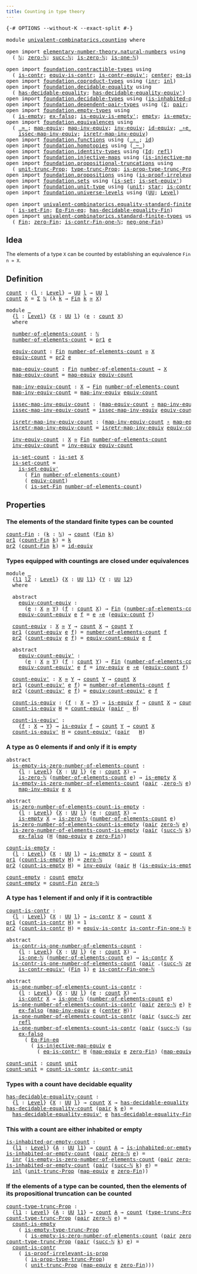 ```yaml
---
title: Counting in type theory
---
```


<pre class="Agda"><a id="49" class="Symbol">{-#</a> <a id="53" class="Keyword">OPTIONS</a> <a id="61" class="Pragma">--without-K</a> <a id="73" class="Pragma">--exact-split</a> <a id="87" class="Symbol">#-}</a>

<a id="92" class="Keyword">module</a> <a id="99" href="univalent-combinatorics.counting.html" class="Module">univalent-combinatorics.counting</a> <a id="132" class="Keyword">where</a>

<a id="139" class="Keyword">open</a> <a id="144" class="Keyword">import</a> <a id="151" href="elementary-number-theory.natural-numbers.html" class="Module">elementary-number-theory.natural-numbers</a> <a id="192" class="Keyword">using</a>
  <a id="200" class="Symbol">(</a> <a id="202" href="elementary-number-theory.natural-numbers.html#1458" class="Datatype">ℕ</a><a id="203" class="Symbol">;</a> <a id="205" href="elementary-number-theory.natural-numbers.html#1479" class="InductiveConstructor">zero-ℕ</a><a id="211" class="Symbol">;</a> <a id="213" href="elementary-number-theory.natural-numbers.html#1492" class="InductiveConstructor">succ-ℕ</a><a id="219" class="Symbol">;</a> <a id="221" href="elementary-number-theory.natural-numbers.html#1756" class="Function">is-zero-ℕ</a><a id="230" class="Symbol">;</a> <a id="232" href="elementary-number-theory.natural-numbers.html#2001" class="Function">is-one-ℕ</a><a id="240" class="Symbol">)</a>

<a id="243" class="Keyword">open</a> <a id="248" class="Keyword">import</a> <a id="255" href="foundation.contractible-types.html" class="Module">foundation.contractible-types</a> <a id="285" class="Keyword">using</a>
  <a id="293" class="Symbol">(</a> <a id="295" href="foundation-core.contractible-types.html#1006" class="Function">is-contr</a><a id="303" class="Symbol">;</a> <a id="305" href="foundation-core.contractible-types.html#4311" class="Function">equiv-is-contr</a><a id="319" class="Symbol">;</a> <a id="321" href="foundation-core.contractible-types.html#3813" class="Function">is-contr-equiv&#39;</a><a id="336" class="Symbol">;</a> <a id="338" href="foundation-core.contractible-types.html#1098" class="Function">center</a><a id="344" class="Symbol">;</a> <a id="346" href="foundation-core.contractible-types.html#1187" class="Function">eq-is-contr&#39;</a><a id="358" class="Symbol">)</a>
<a id="360" class="Keyword">open</a> <a id="365" class="Keyword">import</a> <a id="372" href="foundation.coproduct-types.html" class="Module">foundation.coproduct-types</a> <a id="399" class="Keyword">using</a> <a id="405" class="Symbol">(</a><a id="406" href="foundation.coproduct-types.html#1276" class="InductiveConstructor">inr</a><a id="409" class="Symbol">;</a> <a id="411" href="foundation.coproduct-types.html#1253" class="InductiveConstructor">inl</a><a id="414" class="Symbol">)</a>
<a id="416" class="Keyword">open</a> <a id="421" class="Keyword">import</a> <a id="428" href="foundation.decidable-equality.html" class="Module">foundation.decidable-equality</a> <a id="458" class="Keyword">using</a>
  <a id="466" class="Symbol">(</a> <a id="468" href="foundation.decidable-equality.html#1799" class="Function">has-decidable-equality</a><a id="490" class="Symbol">;</a> <a id="492" href="foundation.decidable-equality.html#4824" class="Function">has-decidable-equality-equiv&#39;</a><a id="521" class="Symbol">)</a>
<a id="523" class="Keyword">open</a> <a id="528" class="Keyword">import</a> <a id="535" href="foundation.decidable-types.html" class="Module">foundation.decidable-types</a> <a id="562" class="Keyword">using</a> <a id="568" class="Symbol">(</a><a id="569" href="foundation.decidable-types.html#2200" class="Function">is-inhabited-or-empty</a><a id="590" class="Symbol">)</a>
<a id="592" class="Keyword">open</a> <a id="597" class="Keyword">import</a> <a id="604" href="foundation.dependent-pair-types.html" class="Module">foundation.dependent-pair-types</a> <a id="636" class="Keyword">using</a> <a id="642" class="Symbol">(</a><a id="643" href="foundation-core.dependent-pair-types.html#515" class="Record">Σ</a><a id="644" class="Symbol">;</a> <a id="646" href="foundation-core.dependent-pair-types.html#588" class="InductiveConstructor">pair</a><a id="650" class="Symbol">;</a> <a id="652" href="foundation-core.dependent-pair-types.html#605" class="Field">pr1</a><a id="655" class="Symbol">;</a> <a id="657" href="foundation-core.dependent-pair-types.html#617" class="Field">pr2</a><a id="660" class="Symbol">)</a>
<a id="662" class="Keyword">open</a> <a id="667" class="Keyword">import</a> <a id="674" href="foundation.empty-types.html" class="Module">foundation.empty-types</a> <a id="697" class="Keyword">using</a>
  <a id="705" class="Symbol">(</a> <a id="707" href="foundation-core.empty-types.html#1228" class="Function">is-empty</a><a id="715" class="Symbol">;</a> <a id="717" href="foundation-core.empty-types.html#1160" class="Function">ex-falso</a><a id="725" class="Symbol">;</a> <a id="727" href="foundation-core.empty-types.html#1986" class="Function">is-equiv-is-empty&#39;</a><a id="745" class="Symbol">;</a> <a id="747" href="foundation-core.empty-types.html#1057" class="Datatype">empty</a><a id="752" class="Symbol">;</a> <a id="754" href="foundation.empty-types.html#2474" class="Function">is-empty-type-trunc-Prop</a><a id="778" class="Symbol">)</a>
<a id="780" class="Keyword">open</a> <a id="785" class="Keyword">import</a> <a id="792" href="foundation.equivalences.html" class="Module">foundation.equivalences</a> <a id="816" class="Keyword">using</a>
  <a id="824" class="Symbol">(</a> <a id="826" href="foundation-core.equivalences.html#1621" class="Function Operator">_≃_</a><a id="829" class="Symbol">;</a> <a id="831" href="foundation-core.equivalences.html#1821" class="Function">map-equiv</a><a id="840" class="Symbol">;</a> <a id="842" href="foundation-core.equivalences.html#5036" class="Function">map-inv-equiv</a><a id="855" class="Symbol">;</a> <a id="857" href="foundation-core.equivalences.html#5721" class="Function">inv-equiv</a><a id="866" class="Symbol">;</a> <a id="868" href="foundation-core.equivalences.html#2494" class="Function">id-equiv</a><a id="876" class="Symbol">;</a> <a id="878" href="foundation-core.equivalences.html#7869" class="Function Operator">_∘e_</a><a id="882" class="Symbol">;</a> <a id="884" href="foundation-core.equivalences.html#1556" class="Function">is-equiv</a><a id="892" class="Symbol">;</a>
    <a id="898" href="foundation-core.equivalences.html#5119" class="Function">issec-map-inv-equiv</a><a id="917" class="Symbol">;</a> <a id="919" href="foundation-core.equivalences.html#5251" class="Function">isretr-map-inv-equiv</a><a id="939" class="Symbol">)</a>
<a id="941" class="Keyword">open</a> <a id="946" class="Keyword">import</a> <a id="953" href="foundation.functions.html" class="Module">foundation.functions</a> <a id="974" class="Keyword">using</a> <a id="980" class="Symbol">(</a><a id="981" href="foundation-core.functions.html#420" class="Function Operator">_∘_</a><a id="984" class="Symbol">;</a> <a id="986" href="foundation-core.functions.html#322" class="Function">id</a><a id="988" class="Symbol">)</a>
<a id="990" class="Keyword">open</a> <a id="995" class="Keyword">import</a> <a id="1002" href="foundation.homotopies.html" class="Module">foundation.homotopies</a> <a id="1024" class="Keyword">using</a> <a id="1030" class="Symbol">(</a><a id="1031" href="foundation-core.homotopies.html#627" class="Function Operator">_~_</a><a id="1034" class="Symbol">)</a>
<a id="1036" class="Keyword">open</a> <a id="1041" class="Keyword">import</a> <a id="1048" href="foundation.identity-types.html" class="Module">foundation.identity-types</a> <a id="1074" class="Keyword">using</a> <a id="1080" class="Symbol">(</a><a id="1081" href="foundation-core.identity-types.html#1767" class="Datatype">Id</a><a id="1083" class="Symbol">;</a> <a id="1085" href="foundation-core.identity-types.html#1820" class="InductiveConstructor">refl</a><a id="1089" class="Symbol">)</a>
<a id="1091" class="Keyword">open</a> <a id="1096" class="Keyword">import</a> <a id="1103" href="foundation.injective-maps.html" class="Module">foundation.injective-maps</a> <a id="1129" class="Keyword">using</a> <a id="1135" class="Symbol">(</a><a id="1136" href="foundation.injective-maps.html#2997" class="Function">is-injective-map-equiv</a><a id="1158" class="Symbol">)</a>
<a id="1160" class="Keyword">open</a> <a id="1165" class="Keyword">import</a> <a id="1172" href="foundation.propositional-truncations.html" class="Module">foundation.propositional-truncations</a> <a id="1209" class="Keyword">using</a>
  <a id="1217" class="Symbol">(</a> <a id="1219" href="foundation.propositional-truncations.html#2132" class="Function">unit-trunc-Prop</a><a id="1234" class="Symbol">;</a> <a id="1236" href="foundation.propositional-truncations.html#2048" class="Function">type-trunc-Prop</a><a id="1251" class="Symbol">;</a> <a id="1253" href="foundation.propositional-truncations.html#2227" class="Function">is-prop-type-trunc-Prop</a><a id="1276" class="Symbol">)</a>
<a id="1278" class="Keyword">open</a> <a id="1283" class="Keyword">import</a> <a id="1290" href="foundation.propositions.html" class="Module">foundation.propositions</a> <a id="1314" class="Keyword">using</a> <a id="1320" class="Symbol">(</a><a id="1321" href="foundation-core.propositions.html#3047" class="Function">is-proof-irrelevant-is-prop</a><a id="1348" class="Symbol">)</a>
<a id="1350" class="Keyword">open</a> <a id="1355" class="Keyword">import</a> <a id="1362" href="foundation.sets.html" class="Module">foundation.sets</a> <a id="1378" class="Keyword">using</a> <a id="1384" class="Symbol">(</a><a id="1385" href="foundation-core.sets.html#1113" class="Function">is-set</a><a id="1391" class="Symbol">;</a> <a id="1393" href="foundation-core.sets.html#3723" class="Function">is-set-equiv&#39;</a><a id="1406" class="Symbol">)</a>
<a id="1408" class="Keyword">open</a> <a id="1413" class="Keyword">import</a> <a id="1420" href="foundation.unit-type.html" class="Module">foundation.unit-type</a> <a id="1441" class="Keyword">using</a> <a id="1447" class="Symbol">(</a><a id="1448" href="foundation.unit-type.html#1084" class="Datatype">unit</a><a id="1452" class="Symbol">;</a> <a id="1454" href="foundation.unit-type.html#1108" class="InductiveConstructor">star</a><a id="1458" class="Symbol">;</a> <a id="1460" href="foundation.unit-type.html#2024" class="Function">is-contr-unit</a><a id="1473" class="Symbol">)</a>
<a id="1475" class="Keyword">open</a> <a id="1480" class="Keyword">import</a> <a id="1487" href="foundation.universe-levels.html" class="Module">foundation.universe-levels</a> <a id="1514" class="Keyword">using</a> <a id="1520" class="Symbol">(</a><a id="1521" href="foundation-core.universe-levels.html#235" class="Primitive">UU</a><a id="1523" class="Symbol">;</a> <a id="1525" href="Agda.Primitive.html#597" class="Postulate">Level</a><a id="1530" class="Symbol">)</a>

<a id="1533" class="Keyword">open</a> <a id="1538" class="Keyword">import</a> <a id="1545" href="univalent-combinatorics.equality-standard-finite-types.html" class="Module">univalent-combinatorics.equality-standard-finite-types</a> <a id="1600" class="Keyword">using</a>
  <a id="1608" class="Symbol">(</a> <a id="1610" href="univalent-combinatorics.equality-standard-finite-types.html#3705" class="Function">is-set-Fin</a><a id="1620" class="Symbol">;</a> <a id="1622" href="univalent-combinatorics.equality-standard-finite-types.html#2336" class="Function">Eq-Fin-eq</a><a id="1631" class="Symbol">;</a> <a id="1633" href="univalent-combinatorics.equality-standard-finite-types.html#2965" class="Function">has-decidable-equality-Fin</a><a id="1659" class="Symbol">)</a>
<a id="1661" class="Keyword">open</a> <a id="1666" class="Keyword">import</a> <a id="1673" href="univalent-combinatorics.standard-finite-types.html" class="Module">univalent-combinatorics.standard-finite-types</a> <a id="1719" class="Keyword">using</a>
  <a id="1727" class="Symbol">(</a> <a id="1729" href="univalent-combinatorics.standard-finite-types.html#2293" class="Function">Fin</a><a id="1732" class="Symbol">;</a> <a id="1734" href="univalent-combinatorics.standard-finite-types.html#7227" class="Function">zero-Fin</a><a id="1742" class="Symbol">;</a> <a id="1744" href="univalent-combinatorics.standard-finite-types.html#4583" class="Function">is-contr-Fin-one-ℕ</a><a id="1762" class="Symbol">;</a> <a id="1764" href="univalent-combinatorics.standard-finite-types.html#2557" class="Function">neg-one-Fin</a><a id="1775" class="Symbol">)</a>
</pre>
## Idea

The elements of a type `X` can be counted by establishing an equivalence `Fin n ≃ X`.

## Definition

<pre class="Agda"><a id="count"></a><a id="1901" href="univalent-combinatorics.counting.html#1901" class="Function">count</a> <a id="1907" class="Symbol">:</a> <a id="1909" class="Symbol">{</a><a id="1910" href="univalent-combinatorics.counting.html#1910" class="Bound">l</a> <a id="1912" class="Symbol">:</a> <a id="1914" href="Agda.Primitive.html#597" class="Postulate">Level</a><a id="1919" class="Symbol">}</a> <a id="1921" class="Symbol">→</a> <a id="1923" href="foundation-core.universe-levels.html#235" class="Primitive">UU</a> <a id="1926" href="univalent-combinatorics.counting.html#1910" class="Bound">l</a> <a id="1928" class="Symbol">→</a> <a id="1930" href="foundation-core.universe-levels.html#235" class="Primitive">UU</a> <a id="1933" href="univalent-combinatorics.counting.html#1910" class="Bound">l</a>
<a id="1935" href="univalent-combinatorics.counting.html#1901" class="Function">count</a> <a id="1941" href="univalent-combinatorics.counting.html#1941" class="Bound">X</a> <a id="1943" class="Symbol">=</a> <a id="1945" href="foundation-core.dependent-pair-types.html#515" class="Record">Σ</a> <a id="1947" href="elementary-number-theory.natural-numbers.html#1458" class="Datatype">ℕ</a> <a id="1949" class="Symbol">(λ</a> <a id="1952" href="univalent-combinatorics.counting.html#1952" class="Bound">k</a> <a id="1954" class="Symbol">→</a> <a id="1956" href="univalent-combinatorics.standard-finite-types.html#2293" class="Function">Fin</a> <a id="1960" href="univalent-combinatorics.counting.html#1952" class="Bound">k</a> <a id="1962" href="foundation-core.equivalences.html#1621" class="Function Operator">≃</a> <a id="1964" href="univalent-combinatorics.counting.html#1941" class="Bound">X</a><a id="1965" class="Symbol">)</a>

<a id="1968" class="Keyword">module</a> <a id="1975" href="univalent-combinatorics.counting.html#1975" class="Module">_</a>
  <a id="1979" class="Symbol">{</a><a id="1980" href="univalent-combinatorics.counting.html#1980" class="Bound">l</a> <a id="1982" class="Symbol">:</a> <a id="1984" href="Agda.Primitive.html#597" class="Postulate">Level</a><a id="1989" class="Symbol">}</a> <a id="1991" class="Symbol">{</a><a id="1992" href="univalent-combinatorics.counting.html#1992" class="Bound">X</a> <a id="1994" class="Symbol">:</a> <a id="1996" href="foundation-core.universe-levels.html#235" class="Primitive">UU</a> <a id="1999" href="univalent-combinatorics.counting.html#1980" class="Bound">l</a><a id="2000" class="Symbol">}</a> <a id="2002" class="Symbol">(</a><a id="2003" href="univalent-combinatorics.counting.html#2003" class="Bound">e</a> <a id="2005" class="Symbol">:</a> <a id="2007" href="univalent-combinatorics.counting.html#1901" class="Function">count</a> <a id="2013" href="univalent-combinatorics.counting.html#1992" class="Bound">X</a><a id="2014" class="Symbol">)</a>
  <a id="2018" class="Keyword">where</a>
  
  <a id="2029" href="univalent-combinatorics.counting.html#2029" class="Function">number-of-elements-count</a> <a id="2054" class="Symbol">:</a> <a id="2056" href="elementary-number-theory.natural-numbers.html#1458" class="Datatype">ℕ</a>
  <a id="2060" href="univalent-combinatorics.counting.html#2029" class="Function">number-of-elements-count</a> <a id="2085" class="Symbol">=</a> <a id="2087" href="foundation-core.dependent-pair-types.html#605" class="Field">pr1</a> <a id="2091" href="univalent-combinatorics.counting.html#2003" class="Bound">e</a>
  
  <a id="2098" href="univalent-combinatorics.counting.html#2098" class="Function">equiv-count</a> <a id="2110" class="Symbol">:</a> <a id="2112" href="univalent-combinatorics.standard-finite-types.html#2293" class="Function">Fin</a> <a id="2116" href="univalent-combinatorics.counting.html#2029" class="Function">number-of-elements-count</a> <a id="2141" href="foundation-core.equivalences.html#1621" class="Function Operator">≃</a> <a id="2143" href="univalent-combinatorics.counting.html#1992" class="Bound">X</a>
  <a id="2147" href="univalent-combinatorics.counting.html#2098" class="Function">equiv-count</a> <a id="2159" class="Symbol">=</a> <a id="2161" href="foundation-core.dependent-pair-types.html#617" class="Field">pr2</a> <a id="2165" href="univalent-combinatorics.counting.html#2003" class="Bound">e</a>
  
  <a id="2172" href="univalent-combinatorics.counting.html#2172" class="Function">map-equiv-count</a> <a id="2188" class="Symbol">:</a> <a id="2190" href="univalent-combinatorics.standard-finite-types.html#2293" class="Function">Fin</a> <a id="2194" href="univalent-combinatorics.counting.html#2029" class="Function">number-of-elements-count</a> <a id="2219" class="Symbol">→</a> <a id="2221" href="univalent-combinatorics.counting.html#1992" class="Bound">X</a>
  <a id="2225" href="univalent-combinatorics.counting.html#2172" class="Function">map-equiv-count</a> <a id="2241" class="Symbol">=</a> <a id="2243" href="foundation-core.equivalences.html#1821" class="Function">map-equiv</a> <a id="2253" href="univalent-combinatorics.counting.html#2098" class="Function">equiv-count</a>
  
  <a id="2270" href="univalent-combinatorics.counting.html#2270" class="Function">map-inv-equiv-count</a> <a id="2290" class="Symbol">:</a> <a id="2292" href="univalent-combinatorics.counting.html#1992" class="Bound">X</a> <a id="2294" class="Symbol">→</a> <a id="2296" href="univalent-combinatorics.standard-finite-types.html#2293" class="Function">Fin</a> <a id="2300" href="univalent-combinatorics.counting.html#2029" class="Function">number-of-elements-count</a>
  <a id="2327" href="univalent-combinatorics.counting.html#2270" class="Function">map-inv-equiv-count</a> <a id="2347" class="Symbol">=</a> <a id="2349" href="foundation-core.equivalences.html#5036" class="Function">map-inv-equiv</a> <a id="2363" href="univalent-combinatorics.counting.html#2098" class="Function">equiv-count</a>

  <a id="2378" href="univalent-combinatorics.counting.html#2378" class="Function">issec-map-inv-equiv-count</a> <a id="2404" class="Symbol">:</a> <a id="2406" class="Symbol">(</a><a id="2407" href="univalent-combinatorics.counting.html#2172" class="Function">map-equiv-count</a> <a id="2423" href="foundation-core.functions.html#420" class="Function Operator">∘</a> <a id="2425" href="univalent-combinatorics.counting.html#2270" class="Function">map-inv-equiv-count</a><a id="2444" class="Symbol">)</a> <a id="2446" href="foundation-core.homotopies.html#627" class="Function Operator">~</a> <a id="2448" href="foundation-core.functions.html#322" class="Function">id</a>
  <a id="2453" href="univalent-combinatorics.counting.html#2378" class="Function">issec-map-inv-equiv-count</a> <a id="2479" class="Symbol">=</a> <a id="2481" href="foundation-core.equivalences.html#5119" class="Function">issec-map-inv-equiv</a> <a id="2501" href="univalent-combinatorics.counting.html#2098" class="Function">equiv-count</a>

  <a id="2516" href="univalent-combinatorics.counting.html#2516" class="Function">isretr-map-inv-equiv-count</a> <a id="2543" class="Symbol">:</a> <a id="2545" class="Symbol">(</a><a id="2546" href="univalent-combinatorics.counting.html#2270" class="Function">map-inv-equiv-count</a> <a id="2566" href="foundation-core.functions.html#420" class="Function Operator">∘</a> <a id="2568" href="univalent-combinatorics.counting.html#2172" class="Function">map-equiv-count</a><a id="2583" class="Symbol">)</a> <a id="2585" href="foundation-core.homotopies.html#627" class="Function Operator">~</a> <a id="2587" href="foundation-core.functions.html#322" class="Function">id</a>
  <a id="2592" href="univalent-combinatorics.counting.html#2516" class="Function">isretr-map-inv-equiv-count</a> <a id="2619" class="Symbol">=</a> <a id="2621" href="foundation-core.equivalences.html#5251" class="Function">isretr-map-inv-equiv</a> <a id="2642" href="univalent-combinatorics.counting.html#2098" class="Function">equiv-count</a>
  
  <a id="2659" href="univalent-combinatorics.counting.html#2659" class="Function">inv-equiv-count</a> <a id="2675" class="Symbol">:</a> <a id="2677" href="univalent-combinatorics.counting.html#1992" class="Bound">X</a> <a id="2679" href="foundation-core.equivalences.html#1621" class="Function Operator">≃</a> <a id="2681" href="univalent-combinatorics.standard-finite-types.html#2293" class="Function">Fin</a> <a id="2685" href="univalent-combinatorics.counting.html#2029" class="Function">number-of-elements-count</a>
  <a id="2712" href="univalent-combinatorics.counting.html#2659" class="Function">inv-equiv-count</a> <a id="2728" class="Symbol">=</a> <a id="2730" href="foundation-core.equivalences.html#5721" class="Function">inv-equiv</a> <a id="2740" href="univalent-combinatorics.counting.html#2098" class="Function">equiv-count</a>
  
  <a id="2757" href="univalent-combinatorics.counting.html#2757" class="Function">is-set-count</a> <a id="2770" class="Symbol">:</a> <a id="2772" href="foundation-core.sets.html#1113" class="Function">is-set</a> <a id="2779" href="univalent-combinatorics.counting.html#1992" class="Bound">X</a>
  <a id="2783" href="univalent-combinatorics.counting.html#2757" class="Function">is-set-count</a> <a id="2796" class="Symbol">=</a>
    <a id="2802" href="foundation-core.sets.html#3723" class="Function">is-set-equiv&#39;</a>
      <a id="2822" class="Symbol">(</a> <a id="2824" href="univalent-combinatorics.standard-finite-types.html#2293" class="Function">Fin</a> <a id="2828" href="univalent-combinatorics.counting.html#2029" class="Function">number-of-elements-count</a><a id="2852" class="Symbol">)</a>
      <a id="2860" class="Symbol">(</a> <a id="2862" href="univalent-combinatorics.counting.html#2098" class="Function">equiv-count</a><a id="2873" class="Symbol">)</a>
      <a id="2881" class="Symbol">(</a> <a id="2883" href="univalent-combinatorics.equality-standard-finite-types.html#3705" class="Function">is-set-Fin</a> <a id="2894" href="univalent-combinatorics.counting.html#2029" class="Function">number-of-elements-count</a><a id="2918" class="Symbol">)</a>
</pre>
## Properties

### The elements of the standard finite types can be counted

<pre class="Agda"><a id="count-Fin"></a><a id="3010" href="univalent-combinatorics.counting.html#3010" class="Function">count-Fin</a> <a id="3020" class="Symbol">:</a> <a id="3022" class="Symbol">(</a><a id="3023" href="univalent-combinatorics.counting.html#3023" class="Bound">k</a> <a id="3025" class="Symbol">:</a> <a id="3027" href="elementary-number-theory.natural-numbers.html#1458" class="Datatype">ℕ</a><a id="3028" class="Symbol">)</a> <a id="3030" class="Symbol">→</a> <a id="3032" href="univalent-combinatorics.counting.html#1901" class="Function">count</a> <a id="3038" class="Symbol">(</a><a id="3039" href="univalent-combinatorics.standard-finite-types.html#2293" class="Function">Fin</a> <a id="3043" href="univalent-combinatorics.counting.html#3023" class="Bound">k</a><a id="3044" class="Symbol">)</a>
<a id="3046" href="foundation-core.dependent-pair-types.html#605" class="Field">pr1</a> <a id="3050" class="Symbol">(</a><a id="3051" href="univalent-combinatorics.counting.html#3010" class="Function">count-Fin</a> <a id="3061" href="univalent-combinatorics.counting.html#3061" class="Bound">k</a><a id="3062" class="Symbol">)</a> <a id="3064" class="Symbol">=</a> <a id="3066" href="univalent-combinatorics.counting.html#3061" class="Bound">k</a>
<a id="3068" href="foundation-core.dependent-pair-types.html#617" class="Field">pr2</a> <a id="3072" class="Symbol">(</a><a id="3073" href="univalent-combinatorics.counting.html#3010" class="Function">count-Fin</a> <a id="3083" href="univalent-combinatorics.counting.html#3083" class="Bound">k</a><a id="3084" class="Symbol">)</a> <a id="3086" class="Symbol">=</a> <a id="3088" href="foundation-core.equivalences.html#2494" class="Function">id-equiv</a>
</pre>
### Types equipped with countings are closed under equivalences

<pre class="Agda"><a id="3175" class="Keyword">module</a> <a id="3182" href="univalent-combinatorics.counting.html#3182" class="Module">_</a>
  <a id="3186" class="Symbol">{</a><a id="3187" href="univalent-combinatorics.counting.html#3187" class="Bound">l1</a> <a id="3190" href="univalent-combinatorics.counting.html#3190" class="Bound">l2</a> <a id="3193" class="Symbol">:</a> <a id="3195" href="Agda.Primitive.html#597" class="Postulate">Level</a><a id="3200" class="Symbol">}</a> <a id="3202" class="Symbol">{</a><a id="3203" href="univalent-combinatorics.counting.html#3203" class="Bound">X</a> <a id="3205" class="Symbol">:</a> <a id="3207" href="foundation-core.universe-levels.html#235" class="Primitive">UU</a> <a id="3210" href="univalent-combinatorics.counting.html#3187" class="Bound">l1</a><a id="3212" class="Symbol">}</a> <a id="3214" class="Symbol">{</a><a id="3215" href="univalent-combinatorics.counting.html#3215" class="Bound">Y</a> <a id="3217" class="Symbol">:</a> <a id="3219" href="foundation-core.universe-levels.html#235" class="Primitive">UU</a> <a id="3222" href="univalent-combinatorics.counting.html#3190" class="Bound">l2</a><a id="3224" class="Symbol">}</a>
  <a id="3228" class="Keyword">where</a>
  
  <a id="3239" class="Keyword">abstract</a>
    <a id="3252" href="univalent-combinatorics.counting.html#3252" class="Function">equiv-count-equiv</a> <a id="3270" class="Symbol">:</a>
      <a id="3278" class="Symbol">(</a><a id="3279" href="univalent-combinatorics.counting.html#3279" class="Bound">e</a> <a id="3281" class="Symbol">:</a> <a id="3283" href="univalent-combinatorics.counting.html#3203" class="Bound">X</a> <a id="3285" href="foundation-core.equivalences.html#1621" class="Function Operator">≃</a> <a id="3287" href="univalent-combinatorics.counting.html#3215" class="Bound">Y</a><a id="3288" class="Symbol">)</a> <a id="3290" class="Symbol">(</a><a id="3291" href="univalent-combinatorics.counting.html#3291" class="Bound">f</a> <a id="3293" class="Symbol">:</a> <a id="3295" href="univalent-combinatorics.counting.html#1901" class="Function">count</a> <a id="3301" href="univalent-combinatorics.counting.html#3203" class="Bound">X</a><a id="3302" class="Symbol">)</a> <a id="3304" class="Symbol">→</a> <a id="3306" href="univalent-combinatorics.standard-finite-types.html#2293" class="Function">Fin</a> <a id="3310" class="Symbol">(</a><a id="3311" href="univalent-combinatorics.counting.html#2029" class="Function">number-of-elements-count</a> <a id="3336" href="univalent-combinatorics.counting.html#3291" class="Bound">f</a><a id="3337" class="Symbol">)</a> <a id="3339" href="foundation-core.equivalences.html#1621" class="Function Operator">≃</a> <a id="3341" href="univalent-combinatorics.counting.html#3215" class="Bound">Y</a>
    <a id="3347" href="univalent-combinatorics.counting.html#3252" class="Function">equiv-count-equiv</a> <a id="3365" href="univalent-combinatorics.counting.html#3365" class="Bound">e</a> <a id="3367" href="univalent-combinatorics.counting.html#3367" class="Bound">f</a> <a id="3369" class="Symbol">=</a> <a id="3371" href="univalent-combinatorics.counting.html#3365" class="Bound">e</a> <a id="3373" href="foundation-core.equivalences.html#7869" class="Function Operator">∘e</a> <a id="3376" class="Symbol">(</a><a id="3377" href="univalent-combinatorics.counting.html#2098" class="Function">equiv-count</a> <a id="3389" href="univalent-combinatorics.counting.html#3367" class="Bound">f</a><a id="3390" class="Symbol">)</a>

  <a id="3395" href="univalent-combinatorics.counting.html#3395" class="Function">count-equiv</a> <a id="3407" class="Symbol">:</a> <a id="3409" href="univalent-combinatorics.counting.html#3203" class="Bound">X</a> <a id="3411" href="foundation-core.equivalences.html#1621" class="Function Operator">≃</a> <a id="3413" href="univalent-combinatorics.counting.html#3215" class="Bound">Y</a> <a id="3415" class="Symbol">→</a> <a id="3417" href="univalent-combinatorics.counting.html#1901" class="Function">count</a> <a id="3423" href="univalent-combinatorics.counting.html#3203" class="Bound">X</a> <a id="3425" class="Symbol">→</a> <a id="3427" href="univalent-combinatorics.counting.html#1901" class="Function">count</a> <a id="3433" href="univalent-combinatorics.counting.html#3215" class="Bound">Y</a>
  <a id="3437" href="foundation-core.dependent-pair-types.html#605" class="Field">pr1</a> <a id="3441" class="Symbol">(</a><a id="3442" href="univalent-combinatorics.counting.html#3395" class="Function">count-equiv</a> <a id="3454" href="univalent-combinatorics.counting.html#3454" class="Bound">e</a> <a id="3456" href="univalent-combinatorics.counting.html#3456" class="Bound">f</a><a id="3457" class="Symbol">)</a> <a id="3459" class="Symbol">=</a> <a id="3461" href="univalent-combinatorics.counting.html#2029" class="Function">number-of-elements-count</a> <a id="3486" href="univalent-combinatorics.counting.html#3456" class="Bound">f</a>
  <a id="3490" href="foundation-core.dependent-pair-types.html#617" class="Field">pr2</a> <a id="3494" class="Symbol">(</a><a id="3495" href="univalent-combinatorics.counting.html#3395" class="Function">count-equiv</a> <a id="3507" href="univalent-combinatorics.counting.html#3507" class="Bound">e</a> <a id="3509" href="univalent-combinatorics.counting.html#3509" class="Bound">f</a><a id="3510" class="Symbol">)</a> <a id="3512" class="Symbol">=</a> <a id="3514" href="univalent-combinatorics.counting.html#3252" class="Function">equiv-count-equiv</a> <a id="3532" href="univalent-combinatorics.counting.html#3507" class="Bound">e</a> <a id="3534" href="univalent-combinatorics.counting.html#3509" class="Bound">f</a>

  <a id="3539" class="Keyword">abstract</a>
    <a id="3552" href="univalent-combinatorics.counting.html#3552" class="Function">equiv-count-equiv&#39;</a> <a id="3571" class="Symbol">:</a>
      <a id="3579" class="Symbol">(</a><a id="3580" href="univalent-combinatorics.counting.html#3580" class="Bound">e</a> <a id="3582" class="Symbol">:</a> <a id="3584" href="univalent-combinatorics.counting.html#3203" class="Bound">X</a> <a id="3586" href="foundation-core.equivalences.html#1621" class="Function Operator">≃</a> <a id="3588" href="univalent-combinatorics.counting.html#3215" class="Bound">Y</a><a id="3589" class="Symbol">)</a> <a id="3591" class="Symbol">(</a><a id="3592" href="univalent-combinatorics.counting.html#3592" class="Bound">f</a> <a id="3594" class="Symbol">:</a> <a id="3596" href="univalent-combinatorics.counting.html#1901" class="Function">count</a> <a id="3602" href="univalent-combinatorics.counting.html#3215" class="Bound">Y</a><a id="3603" class="Symbol">)</a> <a id="3605" class="Symbol">→</a> <a id="3607" href="univalent-combinatorics.standard-finite-types.html#2293" class="Function">Fin</a> <a id="3611" class="Symbol">(</a><a id="3612" href="univalent-combinatorics.counting.html#2029" class="Function">number-of-elements-count</a> <a id="3637" href="univalent-combinatorics.counting.html#3592" class="Bound">f</a><a id="3638" class="Symbol">)</a> <a id="3640" href="foundation-core.equivalences.html#1621" class="Function Operator">≃</a> <a id="3642" href="univalent-combinatorics.counting.html#3203" class="Bound">X</a>
    <a id="3648" href="univalent-combinatorics.counting.html#3552" class="Function">equiv-count-equiv&#39;</a> <a id="3667" href="univalent-combinatorics.counting.html#3667" class="Bound">e</a> <a id="3669" href="univalent-combinatorics.counting.html#3669" class="Bound">f</a> <a id="3671" class="Symbol">=</a> <a id="3673" href="foundation-core.equivalences.html#5721" class="Function">inv-equiv</a> <a id="3683" href="univalent-combinatorics.counting.html#3667" class="Bound">e</a> <a id="3685" href="foundation-core.equivalences.html#7869" class="Function Operator">∘e</a> <a id="3688" class="Symbol">(</a><a id="3689" href="univalent-combinatorics.counting.html#2098" class="Function">equiv-count</a> <a id="3701" href="univalent-combinatorics.counting.html#3669" class="Bound">f</a><a id="3702" class="Symbol">)</a>
  
  <a id="3709" href="univalent-combinatorics.counting.html#3709" class="Function">count-equiv&#39;</a> <a id="3722" class="Symbol">:</a> <a id="3724" href="univalent-combinatorics.counting.html#3203" class="Bound">X</a> <a id="3726" href="foundation-core.equivalences.html#1621" class="Function Operator">≃</a> <a id="3728" href="univalent-combinatorics.counting.html#3215" class="Bound">Y</a> <a id="3730" class="Symbol">→</a> <a id="3732" href="univalent-combinatorics.counting.html#1901" class="Function">count</a> <a id="3738" href="univalent-combinatorics.counting.html#3215" class="Bound">Y</a> <a id="3740" class="Symbol">→</a> <a id="3742" href="univalent-combinatorics.counting.html#1901" class="Function">count</a> <a id="3748" href="univalent-combinatorics.counting.html#3203" class="Bound">X</a>
  <a id="3752" href="foundation-core.dependent-pair-types.html#605" class="Field">pr1</a> <a id="3756" class="Symbol">(</a><a id="3757" href="univalent-combinatorics.counting.html#3709" class="Function">count-equiv&#39;</a> <a id="3770" href="univalent-combinatorics.counting.html#3770" class="Bound">e</a> <a id="3772" href="univalent-combinatorics.counting.html#3772" class="Bound">f</a><a id="3773" class="Symbol">)</a> <a id="3775" class="Symbol">=</a> <a id="3777" href="univalent-combinatorics.counting.html#2029" class="Function">number-of-elements-count</a> <a id="3802" href="univalent-combinatorics.counting.html#3772" class="Bound">f</a>
  <a id="3806" href="foundation-core.dependent-pair-types.html#617" class="Field">pr2</a> <a id="3810" class="Symbol">(</a><a id="3811" href="univalent-combinatorics.counting.html#3709" class="Function">count-equiv&#39;</a> <a id="3824" href="univalent-combinatorics.counting.html#3824" class="Bound">e</a> <a id="3826" href="univalent-combinatorics.counting.html#3826" class="Bound">f</a><a id="3827" class="Symbol">)</a> <a id="3829" class="Symbol">=</a> <a id="3831" href="univalent-combinatorics.counting.html#3552" class="Function">equiv-count-equiv&#39;</a> <a id="3850" href="univalent-combinatorics.counting.html#3824" class="Bound">e</a> <a id="3852" href="univalent-combinatorics.counting.html#3826" class="Bound">f</a>
  
  <a id="3859" href="univalent-combinatorics.counting.html#3859" class="Function">count-is-equiv</a> <a id="3874" class="Symbol">:</a> <a id="3876" class="Symbol">{</a><a id="3877" href="univalent-combinatorics.counting.html#3877" class="Bound">f</a> <a id="3879" class="Symbol">:</a> <a id="3881" href="univalent-combinatorics.counting.html#3203" class="Bound">X</a> <a id="3883" class="Symbol">→</a> <a id="3885" href="univalent-combinatorics.counting.html#3215" class="Bound">Y</a><a id="3886" class="Symbol">}</a> <a id="3888" class="Symbol">→</a> <a id="3890" href="foundation-core.equivalences.html#1556" class="Function">is-equiv</a> <a id="3899" href="univalent-combinatorics.counting.html#3877" class="Bound">f</a> <a id="3901" class="Symbol">→</a> <a id="3903" href="univalent-combinatorics.counting.html#1901" class="Function">count</a> <a id="3909" href="univalent-combinatorics.counting.html#3203" class="Bound">X</a> <a id="3911" class="Symbol">→</a> <a id="3913" href="univalent-combinatorics.counting.html#1901" class="Function">count</a> <a id="3919" href="univalent-combinatorics.counting.html#3215" class="Bound">Y</a>
  <a id="3923" href="univalent-combinatorics.counting.html#3859" class="Function">count-is-equiv</a> <a id="3938" href="univalent-combinatorics.counting.html#3938" class="Bound">H</a> <a id="3940" class="Symbol">=</a> <a id="3942" href="univalent-combinatorics.counting.html#3395" class="Function">count-equiv</a> <a id="3954" class="Symbol">(</a><a id="3955" href="foundation-core.dependent-pair-types.html#588" class="InductiveConstructor">pair</a> <a id="3960" class="Symbol">_</a> <a id="3962" href="univalent-combinatorics.counting.html#3938" class="Bound">H</a><a id="3963" class="Symbol">)</a>
  
  <a id="3970" href="univalent-combinatorics.counting.html#3970" class="Function">count-is-equiv&#39;</a> <a id="3986" class="Symbol">:</a>
    <a id="3992" class="Symbol">{</a><a id="3993" href="univalent-combinatorics.counting.html#3993" class="Bound">f</a> <a id="3995" class="Symbol">:</a> <a id="3997" href="univalent-combinatorics.counting.html#3203" class="Bound">X</a> <a id="3999" class="Symbol">→</a> <a id="4001" href="univalent-combinatorics.counting.html#3215" class="Bound">Y</a><a id="4002" class="Symbol">}</a> <a id="4004" class="Symbol">→</a> <a id="4006" href="foundation-core.equivalences.html#1556" class="Function">is-equiv</a> <a id="4015" href="univalent-combinatorics.counting.html#3993" class="Bound">f</a> <a id="4017" class="Symbol">→</a> <a id="4019" href="univalent-combinatorics.counting.html#1901" class="Function">count</a> <a id="4025" href="univalent-combinatorics.counting.html#3215" class="Bound">Y</a> <a id="4027" class="Symbol">→</a> <a id="4029" href="univalent-combinatorics.counting.html#1901" class="Function">count</a> <a id="4035" href="univalent-combinatorics.counting.html#3203" class="Bound">X</a>
  <a id="4039" href="univalent-combinatorics.counting.html#3970" class="Function">count-is-equiv&#39;</a> <a id="4055" href="univalent-combinatorics.counting.html#4055" class="Bound">H</a> <a id="4057" class="Symbol">=</a> <a id="4059" href="univalent-combinatorics.counting.html#3709" class="Function">count-equiv&#39;</a> <a id="4072" class="Symbol">(</a><a id="4073" href="foundation-core.dependent-pair-types.html#588" class="InductiveConstructor">pair</a> <a id="4078" class="Symbol">_</a> <a id="4080" href="univalent-combinatorics.counting.html#4055" class="Bound">H</a><a id="4081" class="Symbol">)</a>
</pre>
### A type as 0 elements if and only if it is empty

<pre class="Agda"><a id="4149" class="Keyword">abstract</a>
  <a id="is-empty-is-zero-number-of-elements-count"></a><a id="4160" href="univalent-combinatorics.counting.html#4160" class="Function">is-empty-is-zero-number-of-elements-count</a> <a id="4202" class="Symbol">:</a>
    <a id="4208" class="Symbol">{</a><a id="4209" href="univalent-combinatorics.counting.html#4209" class="Bound">l</a> <a id="4211" class="Symbol">:</a> <a id="4213" href="Agda.Primitive.html#597" class="Postulate">Level</a><a id="4218" class="Symbol">}</a> <a id="4220" class="Symbol">{</a><a id="4221" href="univalent-combinatorics.counting.html#4221" class="Bound">X</a> <a id="4223" class="Symbol">:</a> <a id="4225" href="foundation-core.universe-levels.html#235" class="Primitive">UU</a> <a id="4228" href="univalent-combinatorics.counting.html#4209" class="Bound">l</a><a id="4229" class="Symbol">}</a> <a id="4231" class="Symbol">(</a><a id="4232" href="univalent-combinatorics.counting.html#4232" class="Bound">e</a> <a id="4234" class="Symbol">:</a> <a id="4236" href="univalent-combinatorics.counting.html#1901" class="Function">count</a> <a id="4242" href="univalent-combinatorics.counting.html#4221" class="Bound">X</a><a id="4243" class="Symbol">)</a> <a id="4245" class="Symbol">→</a>
    <a id="4251" href="elementary-number-theory.natural-numbers.html#1756" class="Function">is-zero-ℕ</a> <a id="4261" class="Symbol">(</a><a id="4262" href="univalent-combinatorics.counting.html#2029" class="Function">number-of-elements-count</a> <a id="4287" href="univalent-combinatorics.counting.html#4232" class="Bound">e</a><a id="4288" class="Symbol">)</a> <a id="4290" class="Symbol">→</a> <a id="4292" href="foundation-core.empty-types.html#1228" class="Function">is-empty</a> <a id="4301" href="univalent-combinatorics.counting.html#4221" class="Bound">X</a>
  <a id="4305" href="univalent-combinatorics.counting.html#4160" class="Function">is-empty-is-zero-number-of-elements-count</a> <a id="4347" class="Symbol">(</a><a id="4348" href="foundation-core.dependent-pair-types.html#588" class="InductiveConstructor">pair</a> <a id="4353" class="DottedPattern Symbol">.</a><a id="4354" href="elementary-number-theory.natural-numbers.html#1479" class="DottedPattern InductiveConstructor">zero-ℕ</a> <a id="4361" href="univalent-combinatorics.counting.html#4361" class="Bound">e</a><a id="4362" class="Symbol">)</a> <a id="4364" href="foundation-core.identity-types.html#1820" class="InductiveConstructor">refl</a> <a id="4369" href="univalent-combinatorics.counting.html#4369" class="Bound">x</a> <a id="4371" class="Symbol">=</a>
    <a id="4377" href="foundation-core.equivalences.html#5036" class="Function">map-inv-equiv</a> <a id="4391" href="univalent-combinatorics.counting.html#4361" class="Bound">e</a> <a id="4393" href="univalent-combinatorics.counting.html#4369" class="Bound">x</a>

<a id="4396" class="Keyword">abstract</a>
  <a id="is-zero-number-of-elements-count-is-empty"></a><a id="4407" href="univalent-combinatorics.counting.html#4407" class="Function">is-zero-number-of-elements-count-is-empty</a> <a id="4449" class="Symbol">:</a>
    <a id="4455" class="Symbol">{</a><a id="4456" href="univalent-combinatorics.counting.html#4456" class="Bound">l</a> <a id="4458" class="Symbol">:</a> <a id="4460" href="Agda.Primitive.html#597" class="Postulate">Level</a><a id="4465" class="Symbol">}</a> <a id="4467" class="Symbol">{</a><a id="4468" href="univalent-combinatorics.counting.html#4468" class="Bound">X</a> <a id="4470" class="Symbol">:</a> <a id="4472" href="foundation-core.universe-levels.html#235" class="Primitive">UU</a> <a id="4475" href="univalent-combinatorics.counting.html#4456" class="Bound">l</a><a id="4476" class="Symbol">}</a> <a id="4478" class="Symbol">(</a><a id="4479" href="univalent-combinatorics.counting.html#4479" class="Bound">e</a> <a id="4481" class="Symbol">:</a> <a id="4483" href="univalent-combinatorics.counting.html#1901" class="Function">count</a> <a id="4489" href="univalent-combinatorics.counting.html#4468" class="Bound">X</a><a id="4490" class="Symbol">)</a> <a id="4492" class="Symbol">→</a>
    <a id="4498" href="foundation-core.empty-types.html#1228" class="Function">is-empty</a> <a id="4507" href="univalent-combinatorics.counting.html#4468" class="Bound">X</a> <a id="4509" class="Symbol">→</a> <a id="4511" href="elementary-number-theory.natural-numbers.html#1756" class="Function">is-zero-ℕ</a> <a id="4521" class="Symbol">(</a><a id="4522" href="univalent-combinatorics.counting.html#2029" class="Function">number-of-elements-count</a> <a id="4547" href="univalent-combinatorics.counting.html#4479" class="Bound">e</a><a id="4548" class="Symbol">)</a>
  <a id="4552" href="univalent-combinatorics.counting.html#4407" class="Function">is-zero-number-of-elements-count-is-empty</a> <a id="4594" class="Symbol">(</a><a id="4595" href="foundation-core.dependent-pair-types.html#588" class="InductiveConstructor">pair</a> <a id="4600" href="elementary-number-theory.natural-numbers.html#1479" class="InductiveConstructor">zero-ℕ</a> <a id="4607" href="univalent-combinatorics.counting.html#4607" class="Bound">e</a><a id="4608" class="Symbol">)</a> <a id="4610" href="univalent-combinatorics.counting.html#4610" class="Bound">H</a> <a id="4612" class="Symbol">=</a> <a id="4614" href="foundation-core.identity-types.html#1820" class="InductiveConstructor">refl</a>
  <a id="4621" href="univalent-combinatorics.counting.html#4407" class="Function">is-zero-number-of-elements-count-is-empty</a> <a id="4663" class="Symbol">(</a><a id="4664" href="foundation-core.dependent-pair-types.html#588" class="InductiveConstructor">pair</a> <a id="4669" class="Symbol">(</a><a id="4670" href="elementary-number-theory.natural-numbers.html#1492" class="InductiveConstructor">succ-ℕ</a> <a id="4677" href="univalent-combinatorics.counting.html#4677" class="Bound">k</a><a id="4678" class="Symbol">)</a> <a id="4680" href="univalent-combinatorics.counting.html#4680" class="Bound">e</a><a id="4681" class="Symbol">)</a> <a id="4683" href="univalent-combinatorics.counting.html#4683" class="Bound">H</a> <a id="4685" class="Symbol">=</a>
    <a id="4691" href="foundation-core.empty-types.html#1160" class="Function">ex-falso</a> <a id="4700" class="Symbol">(</a><a id="4701" href="univalent-combinatorics.counting.html#4683" class="Bound">H</a> <a id="4703" class="Symbol">(</a><a id="4704" href="foundation-core.equivalences.html#1821" class="Function">map-equiv</a> <a id="4714" href="univalent-combinatorics.counting.html#4680" class="Bound">e</a> <a id="4716" href="univalent-combinatorics.standard-finite-types.html#7227" class="Function">zero-Fin</a><a id="4724" class="Symbol">))</a>

<a id="count-is-empty"></a><a id="4728" href="univalent-combinatorics.counting.html#4728" class="Function">count-is-empty</a> <a id="4743" class="Symbol">:</a>
  <a id="4747" class="Symbol">{</a><a id="4748" href="univalent-combinatorics.counting.html#4748" class="Bound">l</a> <a id="4750" class="Symbol">:</a> <a id="4752" href="Agda.Primitive.html#597" class="Postulate">Level</a><a id="4757" class="Symbol">}</a> <a id="4759" class="Symbol">{</a><a id="4760" href="univalent-combinatorics.counting.html#4760" class="Bound">X</a> <a id="4762" class="Symbol">:</a> <a id="4764" href="foundation-core.universe-levels.html#235" class="Primitive">UU</a> <a id="4767" href="univalent-combinatorics.counting.html#4748" class="Bound">l</a><a id="4768" class="Symbol">}</a> <a id="4770" class="Symbol">→</a> <a id="4772" href="foundation-core.empty-types.html#1228" class="Function">is-empty</a> <a id="4781" href="univalent-combinatorics.counting.html#4760" class="Bound">X</a> <a id="4783" class="Symbol">→</a> <a id="4785" href="univalent-combinatorics.counting.html#1901" class="Function">count</a> <a id="4791" href="univalent-combinatorics.counting.html#4760" class="Bound">X</a>
<a id="4793" href="foundation-core.dependent-pair-types.html#605" class="Field">pr1</a> <a id="4797" class="Symbol">(</a><a id="4798" href="univalent-combinatorics.counting.html#4728" class="Function">count-is-empty</a> <a id="4813" href="univalent-combinatorics.counting.html#4813" class="Bound">H</a><a id="4814" class="Symbol">)</a> <a id="4816" class="Symbol">=</a> <a id="4818" href="elementary-number-theory.natural-numbers.html#1479" class="InductiveConstructor">zero-ℕ</a>
<a id="4825" href="foundation-core.dependent-pair-types.html#617" class="Field">pr2</a> <a id="4829" class="Symbol">(</a><a id="4830" href="univalent-combinatorics.counting.html#4728" class="Function">count-is-empty</a> <a id="4845" href="univalent-combinatorics.counting.html#4845" class="Bound">H</a><a id="4846" class="Symbol">)</a> <a id="4848" class="Symbol">=</a> <a id="4850" href="foundation-core.equivalences.html#5721" class="Function">inv-equiv</a> <a id="4860" class="Symbol">(</a><a id="4861" href="foundation-core.dependent-pair-types.html#588" class="InductiveConstructor">pair</a> <a id="4866" href="univalent-combinatorics.counting.html#4845" class="Bound">H</a> <a id="4868" class="Symbol">(</a><a id="4869" href="foundation-core.empty-types.html#1986" class="Function">is-equiv-is-empty&#39;</a> <a id="4888" href="univalent-combinatorics.counting.html#4845" class="Bound">H</a><a id="4889" class="Symbol">))</a>

<a id="count-empty"></a><a id="4893" href="univalent-combinatorics.counting.html#4893" class="Function">count-empty</a> <a id="4905" class="Symbol">:</a> <a id="4907" href="univalent-combinatorics.counting.html#1901" class="Function">count</a> <a id="4913" href="foundation-core.empty-types.html#1057" class="Datatype">empty</a>
<a id="4919" href="univalent-combinatorics.counting.html#4893" class="Function">count-empty</a> <a id="4931" class="Symbol">=</a> <a id="4933" href="univalent-combinatorics.counting.html#3010" class="Function">count-Fin</a> <a id="4943" href="elementary-number-theory.natural-numbers.html#1479" class="InductiveConstructor">zero-ℕ</a>
</pre>
### A type has 1 element if and only if it is contractible

<pre class="Agda"><a id="count-is-contr"></a><a id="5023" href="univalent-combinatorics.counting.html#5023" class="Function">count-is-contr</a> <a id="5038" class="Symbol">:</a>
  <a id="5042" class="Symbol">{</a><a id="5043" href="univalent-combinatorics.counting.html#5043" class="Bound">l</a> <a id="5045" class="Symbol">:</a> <a id="5047" href="Agda.Primitive.html#597" class="Postulate">Level</a><a id="5052" class="Symbol">}</a> <a id="5054" class="Symbol">{</a><a id="5055" href="univalent-combinatorics.counting.html#5055" class="Bound">X</a> <a id="5057" class="Symbol">:</a> <a id="5059" href="foundation-core.universe-levels.html#235" class="Primitive">UU</a> <a id="5062" href="univalent-combinatorics.counting.html#5043" class="Bound">l</a><a id="5063" class="Symbol">}</a> <a id="5065" class="Symbol">→</a> <a id="5067" href="foundation-core.contractible-types.html#1006" class="Function">is-contr</a> <a id="5076" href="univalent-combinatorics.counting.html#5055" class="Bound">X</a> <a id="5078" class="Symbol">→</a> <a id="5080" href="univalent-combinatorics.counting.html#1901" class="Function">count</a> <a id="5086" href="univalent-combinatorics.counting.html#5055" class="Bound">X</a>
<a id="5088" href="foundation-core.dependent-pair-types.html#605" class="Field">pr1</a> <a id="5092" class="Symbol">(</a><a id="5093" href="univalent-combinatorics.counting.html#5023" class="Function">count-is-contr</a> <a id="5108" href="univalent-combinatorics.counting.html#5108" class="Bound">H</a><a id="5109" class="Symbol">)</a> <a id="5111" class="Symbol">=</a> <a id="5113" class="Number">1</a>
<a id="5115" href="foundation-core.dependent-pair-types.html#617" class="Field">pr2</a> <a id="5119" class="Symbol">(</a><a id="5120" href="univalent-combinatorics.counting.html#5023" class="Function">count-is-contr</a> <a id="5135" href="univalent-combinatorics.counting.html#5135" class="Bound">H</a><a id="5136" class="Symbol">)</a> <a id="5138" class="Symbol">=</a> <a id="5140" href="foundation-core.contractible-types.html#4311" class="Function">equiv-is-contr</a> <a id="5155" href="univalent-combinatorics.standard-finite-types.html#4583" class="Function">is-contr-Fin-one-ℕ</a> <a id="5174" href="univalent-combinatorics.counting.html#5135" class="Bound">H</a>

<a id="5177" class="Keyword">abstract</a>
  <a id="is-contr-is-one-number-of-elements-count"></a><a id="5188" href="univalent-combinatorics.counting.html#5188" class="Function">is-contr-is-one-number-of-elements-count</a> <a id="5229" class="Symbol">:</a>
    <a id="5235" class="Symbol">{</a><a id="5236" href="univalent-combinatorics.counting.html#5236" class="Bound">l</a> <a id="5238" class="Symbol">:</a> <a id="5240" href="Agda.Primitive.html#597" class="Postulate">Level</a><a id="5245" class="Symbol">}</a> <a id="5247" class="Symbol">{</a><a id="5248" href="univalent-combinatorics.counting.html#5248" class="Bound">X</a> <a id="5250" class="Symbol">:</a> <a id="5252" href="foundation-core.universe-levels.html#235" class="Primitive">UU</a> <a id="5255" href="univalent-combinatorics.counting.html#5236" class="Bound">l</a><a id="5256" class="Symbol">}</a> <a id="5258" class="Symbol">(</a><a id="5259" href="univalent-combinatorics.counting.html#5259" class="Bound">e</a> <a id="5261" class="Symbol">:</a> <a id="5263" href="univalent-combinatorics.counting.html#1901" class="Function">count</a> <a id="5269" href="univalent-combinatorics.counting.html#5248" class="Bound">X</a><a id="5270" class="Symbol">)</a> <a id="5272" class="Symbol">→</a>
    <a id="5278" href="elementary-number-theory.natural-numbers.html#2001" class="Function">is-one-ℕ</a> <a id="5287" class="Symbol">(</a><a id="5288" href="univalent-combinatorics.counting.html#2029" class="Function">number-of-elements-count</a> <a id="5313" href="univalent-combinatorics.counting.html#5259" class="Bound">e</a><a id="5314" class="Symbol">)</a> <a id="5316" class="Symbol">→</a> <a id="5318" href="foundation-core.contractible-types.html#1006" class="Function">is-contr</a> <a id="5327" href="univalent-combinatorics.counting.html#5248" class="Bound">X</a>
  <a id="5331" href="univalent-combinatorics.counting.html#5188" class="Function">is-contr-is-one-number-of-elements-count</a> <a id="5372" class="Symbol">(</a><a id="5373" href="foundation-core.dependent-pair-types.html#588" class="InductiveConstructor">pair</a> <a id="5378" class="DottedPattern Symbol">.(</a><a id="5380" href="elementary-number-theory.natural-numbers.html#1492" class="DottedPattern InductiveConstructor">succ-ℕ</a> <a id="5387" href="elementary-number-theory.natural-numbers.html#1479" class="DottedPattern InductiveConstructor">zero-ℕ</a><a id="5393" class="DottedPattern Symbol">)</a> <a id="5395" href="univalent-combinatorics.counting.html#5395" class="Bound">e</a><a id="5396" class="Symbol">)</a> <a id="5398" href="foundation-core.identity-types.html#1820" class="InductiveConstructor">refl</a> <a id="5403" class="Symbol">=</a>
    <a id="5409" href="foundation-core.contractible-types.html#3813" class="Function">is-contr-equiv&#39;</a> <a id="5425" class="Symbol">(</a><a id="5426" href="univalent-combinatorics.standard-finite-types.html#2293" class="Function">Fin</a> <a id="5430" class="Number">1</a><a id="5431" class="Symbol">)</a> <a id="5433" href="univalent-combinatorics.counting.html#5395" class="Bound">e</a> <a id="5435" href="univalent-combinatorics.standard-finite-types.html#4583" class="Function">is-contr-Fin-one-ℕ</a>

<a id="5455" class="Keyword">abstract</a>
  <a id="is-one-number-of-elements-count-is-contr"></a><a id="5466" href="univalent-combinatorics.counting.html#5466" class="Function">is-one-number-of-elements-count-is-contr</a> <a id="5507" class="Symbol">:</a>
    <a id="5513" class="Symbol">{</a><a id="5514" href="univalent-combinatorics.counting.html#5514" class="Bound">l</a> <a id="5516" class="Symbol">:</a> <a id="5518" href="Agda.Primitive.html#597" class="Postulate">Level</a><a id="5523" class="Symbol">}</a> <a id="5525" class="Symbol">{</a><a id="5526" href="univalent-combinatorics.counting.html#5526" class="Bound">X</a> <a id="5528" class="Symbol">:</a> <a id="5530" href="foundation-core.universe-levels.html#235" class="Primitive">UU</a> <a id="5533" href="univalent-combinatorics.counting.html#5514" class="Bound">l</a><a id="5534" class="Symbol">}</a> <a id="5536" class="Symbol">(</a><a id="5537" href="univalent-combinatorics.counting.html#5537" class="Bound">e</a> <a id="5539" class="Symbol">:</a> <a id="5541" href="univalent-combinatorics.counting.html#1901" class="Function">count</a> <a id="5547" href="univalent-combinatorics.counting.html#5526" class="Bound">X</a><a id="5548" class="Symbol">)</a> <a id="5550" class="Symbol">→</a>
    <a id="5556" href="foundation-core.contractible-types.html#1006" class="Function">is-contr</a> <a id="5565" href="univalent-combinatorics.counting.html#5526" class="Bound">X</a> <a id="5567" class="Symbol">→</a> <a id="5569" href="elementary-number-theory.natural-numbers.html#2001" class="Function">is-one-ℕ</a> <a id="5578" class="Symbol">(</a><a id="5579" href="univalent-combinatorics.counting.html#2029" class="Function">number-of-elements-count</a> <a id="5604" href="univalent-combinatorics.counting.html#5537" class="Bound">e</a><a id="5605" class="Symbol">)</a>
  <a id="5609" href="univalent-combinatorics.counting.html#5466" class="Function">is-one-number-of-elements-count-is-contr</a> <a id="5650" class="Symbol">(</a><a id="5651" href="foundation-core.dependent-pair-types.html#588" class="InductiveConstructor">pair</a> <a id="5656" href="elementary-number-theory.natural-numbers.html#1479" class="InductiveConstructor">zero-ℕ</a> <a id="5663" href="univalent-combinatorics.counting.html#5663" class="Bound">e</a><a id="5664" class="Symbol">)</a> <a id="5666" href="univalent-combinatorics.counting.html#5666" class="Bound">H</a> <a id="5668" class="Symbol">=</a>
    <a id="5674" href="foundation-core.empty-types.html#1160" class="Function">ex-falso</a> <a id="5683" class="Symbol">(</a><a id="5684" href="foundation-core.equivalences.html#5036" class="Function">map-inv-equiv</a> <a id="5698" href="univalent-combinatorics.counting.html#5663" class="Bound">e</a> <a id="5700" class="Symbol">(</a><a id="5701" href="foundation-core.contractible-types.html#1098" class="Function">center</a> <a id="5708" href="univalent-combinatorics.counting.html#5666" class="Bound">H</a><a id="5709" class="Symbol">))</a>
  <a id="5714" href="univalent-combinatorics.counting.html#5466" class="Function">is-one-number-of-elements-count-is-contr</a> <a id="5755" class="Symbol">(</a><a id="5756" href="foundation-core.dependent-pair-types.html#588" class="InductiveConstructor">pair</a> <a id="5761" class="Symbol">(</a><a id="5762" href="elementary-number-theory.natural-numbers.html#1492" class="InductiveConstructor">succ-ℕ</a> <a id="5769" href="elementary-number-theory.natural-numbers.html#1479" class="InductiveConstructor">zero-ℕ</a><a id="5775" class="Symbol">)</a> <a id="5777" href="univalent-combinatorics.counting.html#5777" class="Bound">e</a><a id="5778" class="Symbol">)</a> <a id="5780" href="univalent-combinatorics.counting.html#5780" class="Bound">H</a> <a id="5782" class="Symbol">=</a>
    <a id="5788" href="foundation-core.identity-types.html#1820" class="InductiveConstructor">refl</a>
  <a id="5795" href="univalent-combinatorics.counting.html#5466" class="Function">is-one-number-of-elements-count-is-contr</a> <a id="5836" class="Symbol">(</a><a id="5837" href="foundation-core.dependent-pair-types.html#588" class="InductiveConstructor">pair</a> <a id="5842" class="Symbol">(</a><a id="5843" href="elementary-number-theory.natural-numbers.html#1492" class="InductiveConstructor">succ-ℕ</a> <a id="5850" class="Symbol">(</a><a id="5851" href="elementary-number-theory.natural-numbers.html#1492" class="InductiveConstructor">succ-ℕ</a> <a id="5858" href="univalent-combinatorics.counting.html#5858" class="Bound">k</a><a id="5859" class="Symbol">))</a> <a id="5862" href="univalent-combinatorics.counting.html#5862" class="Bound">e</a><a id="5863" class="Symbol">)</a> <a id="5865" href="univalent-combinatorics.counting.html#5865" class="Bound">H</a> <a id="5867" class="Symbol">=</a>
    <a id="5873" href="foundation-core.empty-types.html#1160" class="Function">ex-falso</a>
      <a id="5888" class="Symbol">(</a> <a id="5890" href="univalent-combinatorics.equality-standard-finite-types.html#2336" class="Function">Eq-Fin-eq</a>
        <a id="5908" class="Symbol">(</a> <a id="5910" href="foundation.injective-maps.html#2997" class="Function">is-injective-map-equiv</a> <a id="5933" href="univalent-combinatorics.counting.html#5862" class="Bound">e</a>
          <a id="5945" class="Symbol">(</a> <a id="5947" href="foundation-core.contractible-types.html#1187" class="Function">eq-is-contr&#39;</a> <a id="5960" href="univalent-combinatorics.counting.html#5865" class="Bound">H</a> <a id="5962" class="Symbol">(</a><a id="5963" href="foundation-core.equivalences.html#1821" class="Function">map-equiv</a> <a id="5973" href="univalent-combinatorics.counting.html#5862" class="Bound">e</a> <a id="5975" href="univalent-combinatorics.standard-finite-types.html#7227" class="Function">zero-Fin</a><a id="5983" class="Symbol">)</a> <a id="5985" class="Symbol">(</a><a id="5986" href="foundation-core.equivalences.html#1821" class="Function">map-equiv</a> <a id="5996" href="univalent-combinatorics.counting.html#5862" class="Bound">e</a> <a id="5998" href="univalent-combinatorics.standard-finite-types.html#2557" class="Function">neg-one-Fin</a><a id="6009" class="Symbol">))))</a>

<a id="count-unit"></a><a id="6015" href="univalent-combinatorics.counting.html#6015" class="Function">count-unit</a> <a id="6026" class="Symbol">:</a> <a id="6028" href="univalent-combinatorics.counting.html#1901" class="Function">count</a> <a id="6034" href="foundation.unit-type.html#1084" class="Datatype">unit</a>
<a id="6039" href="univalent-combinatorics.counting.html#6015" class="Function">count-unit</a> <a id="6050" class="Symbol">=</a> <a id="6052" href="univalent-combinatorics.counting.html#5023" class="Function">count-is-contr</a> <a id="6067" href="foundation.unit-type.html#2024" class="Function">is-contr-unit</a>
</pre>
### Types with a count have decidable equality

<pre class="Agda"><a id="has-decidable-equality-count"></a><a id="6142" href="univalent-combinatorics.counting.html#6142" class="Function">has-decidable-equality-count</a> <a id="6171" class="Symbol">:</a>
  <a id="6175" class="Symbol">{</a><a id="6176" href="univalent-combinatorics.counting.html#6176" class="Bound">l</a> <a id="6178" class="Symbol">:</a> <a id="6180" href="Agda.Primitive.html#597" class="Postulate">Level</a><a id="6185" class="Symbol">}</a> <a id="6187" class="Symbol">{</a><a id="6188" href="univalent-combinatorics.counting.html#6188" class="Bound">X</a> <a id="6190" class="Symbol">:</a> <a id="6192" href="foundation-core.universe-levels.html#235" class="Primitive">UU</a> <a id="6195" href="univalent-combinatorics.counting.html#6176" class="Bound">l</a><a id="6196" class="Symbol">}</a> <a id="6198" class="Symbol">→</a> <a id="6200" href="univalent-combinatorics.counting.html#1901" class="Function">count</a> <a id="6206" href="univalent-combinatorics.counting.html#6188" class="Bound">X</a> <a id="6208" class="Symbol">→</a> <a id="6210" href="foundation.decidable-equality.html#1799" class="Function">has-decidable-equality</a> <a id="6233" href="univalent-combinatorics.counting.html#6188" class="Bound">X</a>
<a id="6235" href="univalent-combinatorics.counting.html#6142" class="Function">has-decidable-equality-count</a> <a id="6264" class="Symbol">(</a><a id="6265" href="foundation-core.dependent-pair-types.html#588" class="InductiveConstructor">pair</a> <a id="6270" href="univalent-combinatorics.counting.html#6270" class="Bound">k</a> <a id="6272" href="univalent-combinatorics.counting.html#6272" class="Bound">e</a><a id="6273" class="Symbol">)</a> <a id="6275" class="Symbol">=</a>
  <a id="6279" href="foundation.decidable-equality.html#4824" class="Function">has-decidable-equality-equiv&#39;</a> <a id="6309" href="univalent-combinatorics.counting.html#6272" class="Bound">e</a> <a id="6311" href="univalent-combinatorics.equality-standard-finite-types.html#2965" class="Function">has-decidable-equality-Fin</a>
</pre>
### This with a count are either inhabited or empty

<pre class="Agda"><a id="is-inhabited-or-empty-count"></a><a id="6404" href="univalent-combinatorics.counting.html#6404" class="Function">is-inhabited-or-empty-count</a> <a id="6432" class="Symbol">:</a>
  <a id="6436" class="Symbol">{</a><a id="6437" href="univalent-combinatorics.counting.html#6437" class="Bound">l1</a> <a id="6440" class="Symbol">:</a> <a id="6442" href="Agda.Primitive.html#597" class="Postulate">Level</a><a id="6447" class="Symbol">}</a> <a id="6449" class="Symbol">{</a><a id="6450" href="univalent-combinatorics.counting.html#6450" class="Bound">A</a> <a id="6452" class="Symbol">:</a> <a id="6454" href="foundation-core.universe-levels.html#235" class="Primitive">UU</a> <a id="6457" href="univalent-combinatorics.counting.html#6437" class="Bound">l1</a><a id="6459" class="Symbol">}</a> <a id="6461" class="Symbol">→</a> <a id="6463" href="univalent-combinatorics.counting.html#1901" class="Function">count</a> <a id="6469" href="univalent-combinatorics.counting.html#6450" class="Bound">A</a> <a id="6471" class="Symbol">→</a> <a id="6473" href="foundation.decidable-types.html#2200" class="Function">is-inhabited-or-empty</a> <a id="6495" href="univalent-combinatorics.counting.html#6450" class="Bound">A</a>
<a id="6497" href="univalent-combinatorics.counting.html#6404" class="Function">is-inhabited-or-empty-count</a> <a id="6525" class="Symbol">(</a><a id="6526" href="foundation-core.dependent-pair-types.html#588" class="InductiveConstructor">pair</a> <a id="6531" href="elementary-number-theory.natural-numbers.html#1479" class="InductiveConstructor">zero-ℕ</a> <a id="6538" href="univalent-combinatorics.counting.html#6538" class="Bound">e</a><a id="6539" class="Symbol">)</a> <a id="6541" class="Symbol">=</a>
  <a id="6545" href="foundation.coproduct-types.html#1276" class="InductiveConstructor">inr</a> <a id="6549" class="Symbol">(</a><a id="6550" href="univalent-combinatorics.counting.html#4160" class="Function">is-empty-is-zero-number-of-elements-count</a> <a id="6592" class="Symbol">(</a><a id="6593" href="foundation-core.dependent-pair-types.html#588" class="InductiveConstructor">pair</a> <a id="6598" href="elementary-number-theory.natural-numbers.html#1479" class="InductiveConstructor">zero-ℕ</a> <a id="6605" href="univalent-combinatorics.counting.html#6538" class="Bound">e</a><a id="6606" class="Symbol">)</a> <a id="6608" href="foundation-core.identity-types.html#1820" class="InductiveConstructor">refl</a><a id="6612" class="Symbol">)</a>
<a id="6614" href="univalent-combinatorics.counting.html#6404" class="Function">is-inhabited-or-empty-count</a> <a id="6642" class="Symbol">(</a><a id="6643" href="foundation-core.dependent-pair-types.html#588" class="InductiveConstructor">pair</a> <a id="6648" class="Symbol">(</a><a id="6649" href="elementary-number-theory.natural-numbers.html#1492" class="InductiveConstructor">succ-ℕ</a> <a id="6656" href="univalent-combinatorics.counting.html#6656" class="Bound">k</a><a id="6657" class="Symbol">)</a> <a id="6659" href="univalent-combinatorics.counting.html#6659" class="Bound">e</a><a id="6660" class="Symbol">)</a> <a id="6662" class="Symbol">=</a>
  <a id="6666" href="foundation.coproduct-types.html#1253" class="InductiveConstructor">inl</a> <a id="6670" class="Symbol">(</a><a id="6671" href="foundation.propositional-truncations.html#2132" class="Function">unit-trunc-Prop</a> <a id="6687" class="Symbol">(</a><a id="6688" href="foundation-core.equivalences.html#1821" class="Function">map-equiv</a> <a id="6698" href="univalent-combinatorics.counting.html#6659" class="Bound">e</a> <a id="6700" href="univalent-combinatorics.standard-finite-types.html#7227" class="Function">zero-Fin</a><a id="6708" class="Symbol">))</a>
</pre>
### If the elements of a type can be counted, then the elements of its propositional truncation can be counted

<pre class="Agda"><a id="count-type-trunc-Prop"></a><a id="6836" href="univalent-combinatorics.counting.html#6836" class="Function">count-type-trunc-Prop</a> <a id="6858" class="Symbol">:</a>
  <a id="6862" class="Symbol">{</a><a id="6863" href="univalent-combinatorics.counting.html#6863" class="Bound">l1</a> <a id="6866" class="Symbol">:</a> <a id="6868" href="Agda.Primitive.html#597" class="Postulate">Level</a><a id="6873" class="Symbol">}</a> <a id="6875" class="Symbol">{</a><a id="6876" href="univalent-combinatorics.counting.html#6876" class="Bound">A</a> <a id="6878" class="Symbol">:</a> <a id="6880" href="foundation-core.universe-levels.html#235" class="Primitive">UU</a> <a id="6883" href="univalent-combinatorics.counting.html#6863" class="Bound">l1</a><a id="6885" class="Symbol">}</a> <a id="6887" class="Symbol">→</a> <a id="6889" href="univalent-combinatorics.counting.html#1901" class="Function">count</a> <a id="6895" href="univalent-combinatorics.counting.html#6876" class="Bound">A</a> <a id="6897" class="Symbol">→</a> <a id="6899" href="univalent-combinatorics.counting.html#1901" class="Function">count</a> <a id="6905" class="Symbol">(</a><a id="6906" href="foundation.propositional-truncations.html#2048" class="Function">type-trunc-Prop</a> <a id="6922" href="univalent-combinatorics.counting.html#6876" class="Bound">A</a><a id="6923" class="Symbol">)</a>
<a id="6925" href="univalent-combinatorics.counting.html#6836" class="Function">count-type-trunc-Prop</a> <a id="6947" class="Symbol">(</a><a id="6948" href="foundation-core.dependent-pair-types.html#588" class="InductiveConstructor">pair</a> <a id="6953" href="elementary-number-theory.natural-numbers.html#1479" class="InductiveConstructor">zero-ℕ</a> <a id="6960" href="univalent-combinatorics.counting.html#6960" class="Bound">e</a><a id="6961" class="Symbol">)</a> <a id="6963" class="Symbol">=</a>
  <a id="6967" href="univalent-combinatorics.counting.html#4728" class="Function">count-is-empty</a>
    <a id="6986" class="Symbol">(</a> <a id="6988" href="foundation.empty-types.html#2474" class="Function">is-empty-type-trunc-Prop</a>
      <a id="7019" class="Symbol">(</a> <a id="7021" href="univalent-combinatorics.counting.html#4160" class="Function">is-empty-is-zero-number-of-elements-count</a> <a id="7063" class="Symbol">(</a><a id="7064" href="foundation-core.dependent-pair-types.html#588" class="InductiveConstructor">pair</a> <a id="7069" href="elementary-number-theory.natural-numbers.html#1479" class="InductiveConstructor">zero-ℕ</a> <a id="7076" href="univalent-combinatorics.counting.html#6960" class="Bound">e</a><a id="7077" class="Symbol">)</a> <a id="7079" href="foundation-core.identity-types.html#1820" class="InductiveConstructor">refl</a><a id="7083" class="Symbol">))</a>
<a id="7086" href="univalent-combinatorics.counting.html#6836" class="Function">count-type-trunc-Prop</a> <a id="7108" class="Symbol">(</a><a id="7109" href="foundation-core.dependent-pair-types.html#588" class="InductiveConstructor">pair</a> <a id="7114" class="Symbol">(</a><a id="7115" href="elementary-number-theory.natural-numbers.html#1492" class="InductiveConstructor">succ-ℕ</a> <a id="7122" href="univalent-combinatorics.counting.html#7122" class="Bound">k</a><a id="7123" class="Symbol">)</a> <a id="7125" href="univalent-combinatorics.counting.html#7125" class="Bound">e</a><a id="7126" class="Symbol">)</a> <a id="7128" class="Symbol">=</a>
  <a id="7132" href="univalent-combinatorics.counting.html#5023" class="Function">count-is-contr</a>
    <a id="7151" class="Symbol">(</a> <a id="7153" href="foundation-core.propositions.html#3047" class="Function">is-proof-irrelevant-is-prop</a>
      <a id="7187" class="Symbol">(</a> <a id="7189" href="foundation.propositional-truncations.html#2227" class="Function">is-prop-type-trunc-Prop</a><a id="7212" class="Symbol">)</a>
      <a id="7220" class="Symbol">(</a> <a id="7222" href="foundation.propositional-truncations.html#2132" class="Function">unit-trunc-Prop</a> <a id="7238" class="Symbol">(</a><a id="7239" href="foundation-core.equivalences.html#1821" class="Function">map-equiv</a> <a id="7249" href="univalent-combinatorics.counting.html#7125" class="Bound">e</a> <a id="7251" href="univalent-combinatorics.standard-finite-types.html#7227" class="Function">zero-Fin</a><a id="7259" class="Symbol">)))</a>
</pre>